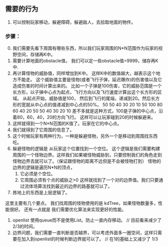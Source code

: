 ## 需要的行为
1. 可以控制玩家移动，躲避障碍，躲避敌人，去拾取地面的物件。

### 步骤：
0. 我们需要先看下周围有哪些东西，所以我们玩家周围的N*N范围作为玩家的视野空间，存储再K中。
1. 需要计算地面的obstacle值， 我们可以定一些obstacle值=9999，储存再K中.
2. 再计算怪物的威胁值，同样增加到K中。 这样K中的数值越大，越表示这个地方不能走。
这个威胁值主要是怪物(或者飞行子弹，延迟爆炸)的伤害值以及它造成伤害的时间计算出来的。
比如一个子弹是100伤害，它的威胁范围是一个长方形，以子弹中心点为起点，飞行方向以及飞行速度计算出这个长方形的区域。
从起点开始，威胁值是100， 然后到飞行的尾端，递减到20。然后长方形的宽就从中心点的值递减到中心点的50%。
50 50  40 30 20 10
50 100 80 60 40 20
50 50  40 30 20 10
差不多就是这种方式，100是子弹的中心点，沿着80，60，40，20的方向飞行。
这样可以让玩家碰到20的时候躲避来。
3. 这样就得到一个N*N范围的K值了。玩家在它的中心点。
4. 我们就得到了它周围的信息了。
5. 这个时候玩家有两种行为，一种是躲避怪物，另外一个是移动到周围找东西吃。
6. 躲避怪物的逻辑是 从玩家这个位置找到一个空位。
这个逻辑是我们需要构建周围的一个怪物边界。这样我们如果被怪物威胁到，只要控制我们的角色走到怪物边界去就可以了。（保证跟怪物的距离不远但是不会被怪物打到）
怪物的边界的逻辑是遍历N*N的顶点，
    1. 它必须是个空位。
    2. 它周围必须有个点的威胁之>0
这样就找到了一个对的边界值。我们只要通过流体场算法找到最近的边界的路基就可以了。
7. 拣地上的东西是上层逻辑了。

这里主要有几个要点。
我们找周围的怪物使用的是 kdTree，如果怪物数量多，性能很好。
还有一点就是 我们需要优化算法来实现更好的性能。 
1. openlist 使用queue而不是使用List。防止一直内存移动。  // 目前看来减少了 2/3的时间。
2. 边界问题，我们需要一直判断是否越界，可以考虑外面多一圈空间，这样只需要在加入到openlist的时候判断边界就可以了。 // 在1的基础上又减少了 1/3



